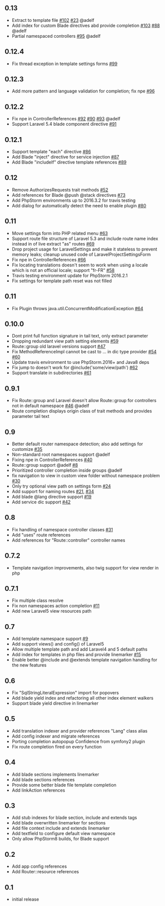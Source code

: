 ## 0.13
* Extract to template file [#102](https://github.com/Haehnchen/idea-php-laravel-plugin/pull/102) [#23](https://github.com/Haehnchen/idea-php-laravel-plugin/pull/23) @adelf
* Add index for custom Blade directives abd provide completion [#103](https://github.com/Haehnchen/idea-php-laravel-plugin/pull/103) [#88](https://github.com/Haehnchen/idea-php-laravel-plugin/pull/88) @adelf
* Partial namespaced controllers [#95](https://github.com/Haehnchen/idea-php-laravel-plugin/pull/95) @adelf

## 0.12.4
* Fix thread exception in template settings forms [#99](https://github.com/Haehnchen/idea-php-laravel-plugin/pull/99)

## 0.12.3
* Add more pattern and language validation for completion; fix npe [#96](https://github.com/Haehnchen/idea-php-laravel-plugin/pull/96)

## 0.12.2
* Fix npe in ControllerReferences [#92](https://github.com/Haehnchen/idea-php-laravel-plugin/pull/92) [#90](https://github.com/Haehnchen/idea-php-laravel-plugin/pull/90) [#93](https://github.com/Haehnchen/idea-php-laravel-plugin/pull/93) @adelf
* Support Laravel 5.4 blade component directive [#91](https://github.com/Haehnchen/idea-php-laravel-plugin/pull/91)

## 0.12.1
* Support template "each" directive [#86](https://github.com/Haehnchen/idea-php-laravel-plugin/pull/86)
* Add Blade "inject" directive for service injection [#87](https://github.com/Haehnchen/idea-php-laravel-plugin/pull/87)
* Add Blade "includeIf" directive template references [#89](https://github.com/Haehnchen/idea-php-laravel-plugin/pull/89)

## 0.12
* Remove AuthorizesRequests trait methods [#52](https://github.com/Haehnchen/idea-php-laravel-plugin/pull/52)
* Add references for Blade @push @stack directives [#73](https://github.com/Haehnchen/idea-php-laravel-plugin/pull/73)
* Add PhpStorm environments up to 2016.3.2 for travis testing
* Add dialog for automatically detect the need to enable plugin [#80](https://github.com/Haehnchen/idea-php-laravel-plugin/pull/80)

## 0.11
* Move settings form into PHP related menu [#63](https://github.com/Haehnchen/idea-php-laravel-plugin/pull/63)
* Support route file structure of Laravel 5.3 and include route name index instead in of live extract "as" routes [#69](https://github.com/Haehnchen/idea-php-laravel-plugin/pull/69)
* Drop project usage for LaravelSettings and make it stateless to prevent memory leaks; cleanup unused code of LaravelProjectSettingsForm
* Fix npe in ControllerReferences [#66](https://github.com/Haehnchen/idea-php-laravel-plugin/pull/66)
* Fix locating translations doesn't seem to work when using a locale which is not an official locale; support "fr-FR" [#58](https://github.com/Haehnchen/idea-php-laravel-plugin/pull/58)
* Travis testing environment update for PhpStorm 2016.2.1
* Fix settings for template path reset was not filled

## 0.11
* Fix Plugin throws java.util.ConcurrentModificationException [#64](https://github.com/Haehnchen/idea-php-laravel-plugin/pull/64)

## 0.10.0
* Dont print full function signature in tail text, only extract parameter
* Dropping redundant view path setting elements [#59](https://github.com/Haehnchen/idea-php-laravel-plugin/pull/59)
* Route::group old laravel versions support [#47](https://github.com/Haehnchen/idea-php-laravel-plugin/pull/47)
* Fix MethodReferenceImpl cannot be cast to ... in dic type provider [#54](https://github.com/Haehnchen/idea-php-laravel-plugin/pull/54) [#60](https://github.com/Haehnchen/idea-php-laravel-plugin/pull/60)
* Update travis environment to use PhpStorm.2016+ and Java8 deps
* Fix jump to doesn't work for @include('some/view/path') [#62](https://github.com/Haehnchen/idea-php-laravel-plugin/pull/62)
* Support translate in subdirectories [#61](https://github.com/Haehnchen/idea-php-laravel-plugin/pull/61)

## 0.9.1
* Fix Route::group and Laravel doesn't allow Route::group for controllers not in default namespace [#46](https://github.com/Haehnchen/idea-php-laravel-plugin/pull/46) @adelf
* Route completion displays origin class of trait methods and provides parameter tail text

## 0.9
* Better default router namespace detection; also add settings for customize [#35](https://github.com/Haehnchen/idea-php-laravel-plugin/issues/35)
* Non-standard root namespaces support @adelf
* Fixing npe in ControllerReferences [#40](https://github.com/Haehnchen/idea-php-laravel-plugin/issues/40)
* Route::group support @adelf [#8](https://github.com/Haehnchen/idea-php-laravel-plugin/issues/8)
* Prioritized controller completion inside groups @adelf
* fix navigation to view in custom view folder without namespace problem [#30](https://github.com/Haehnchen/idea-php-laravel-plugin/issues/30)
* Only try optional view path on settings form [#24](https://github.com/Haehnchen/idea-php-laravel-plugin/issues/24)
* Add support for naming routes [#21](https://github.com/Haehnchen/idea-php-laravel-plugin/issues/21), [#34](https://github.com/Haehnchen/idea-php-laravel-plugin/issues/34)
* Add blade @lang directive support [#19](https://github.com/Haehnchen/idea-php-laravel-plugin/issues/19)
* Add service dic support [#42](https://github.com/Haehnchen/idea-php-laravel-plugin/issues/42)

## 0.8
* Fix handling of namespace controller classes [#31](https://github.com/Haehnchen/idea-php-laravel-plugin/issues/31)
* Add "uses" route references
* Add references for "Route::controller" controller names

## 0.7.2
* Template navigation improvements, also twig support for view render in php

## 0.7.1
* Fix multiple class resolve
* Fix non namespaces action completion [#11](https://github.com/Haehnchen/idea-php-laravel-plugin/issues/11)
* Add new Laravel5 view resources path

## 0.7
* Add template namespace support [#9](https://github.com/Haehnchen/idea-php-laravel-plugin/issues/9)
* Add support views() and config() of Laravel5
* Allow multiple template path and add Laravel4 and 5 default paths
* Add index for templates in php files and provide linemarker [#15](https://github.com/Haehnchen/idea-php-laravel-plugin/issues/15)
* Enable better @include and @extends template navigation handling for the new features

## 0.6
* Fix "SqlStringLiteralExpression" import for popovers
* Add blade yield index and refactoring all other index element walkers
* Support blade yield directive in linemarker

## 0.5
* Add translation indexer and provider references "Lang" class alias
* Add config indexer and migrate references
* Porting completion autopopup Confidence from symfony2 plugin
* Fix route completion fired on every function

## 0.4
* Add blade sections implements linemarker
* Add blade sections references
* Provide some better blade file template completion
* Add linkAction references

## 0.3
* Add stub indexes for blade section, include and extends tags
* Add blade overwritten linemarker for sections
* Add file context include and extends linemarker
* Add textfield to configure default view namespace
* Only allow PhpStorm8 builds, for Blade support

## 0.2
* Add app config references
* Add Router::resource references

## 0.1
* initial release